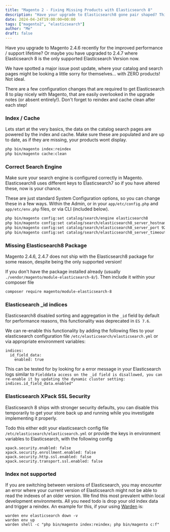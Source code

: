 ```yaml
---
title: "Magento 2 - Fixing Missing Products with Elasticsearch 8"
description: "Have your upgrade to Elasticsearch8 gone pair shaped? This short post will get you back up and running with 5 minutes."
date: 2024-04-24T19:00:00+00:00
tags: ["magento2", "elasticsearch"]
author: "Me"
draft: false
---
```

Have you upgrade to Magento 2.4.6 recently for the improved performance / support lifetime? Or maybe you have upgraded to 2.4.7 where Elasticsearch 8 is the only supported Elasticsearch Version now.

We have spotted a major issue post update, where your catalog and search pages might be looking a little sorry for themselves... with ZERO products! Not ideal.

There are a few configuration changes that are required to get Elasticsearch 8 to play nicely with Magento, that are easily overlooked in the upgrade notes (or absent entirely!). Don't forget to reindex and cache clean after each step!


### Index / Cache
Lets start at the very basics, the data on the catalog search pages are powered by the index and cache. Make sure these are populated and are up to date, as if they are missing, your products wont display.
```sh
php bin/magento index:reindex
php bin/magento cache:clean
```

### Correct Search Engine
Make sure your search engine is configured correctly in Magento. Elasticsearch8 uses different keys to Elasticsearch7 so if you have altered these, now is your chance.

These are just standard System Configuration options, so you can change these in a few ways. Within the Admin, or in your `app/etc/config.php` and `app/etc/env.php` files, or via CLI (included below).
```sh
php bin/magento config:set catalog/search/engine elasticsearch8
php bin/magento config:set catalog/search/elasticsearch8_server_hostname localhost
php bin/magento config:set catalog/search/elasticsearch8_server_port 9200
php bin/magento config:set catalog/search/elasticsearch8_server_timeout 15
```

### Missing Elasticsearch8 Package
Magento 2.4.6, 2.4.7 does not ship with the Elasticsearch8 package for some reason, despite being the only supported version!

If you don't have the package installed already (usually `./vendor/magento/module-elasticsearch-8/`). Then include it within your composer file
```sh
composer require magento/module-elasticsearch-8
```

### Elasticsearch _id indices
Elasticsearch8 disabled sorting and aggregation in the `_id` field by default for performance reasons, this functionality was deprecated in `ES 7.6`.

We can re-enable this functionality by adding the following files to your elasticsearch configuration file `/etc/elasticsearch/elasticsearch.yml` or via appropriate environment variables:
```
indices:
  id_field_data:
    enabled: true
```

This can be tested for by looking for a error message in your Elasticsearch logs similar to `Fielddata access on the _id field is disallowed, you can re-enable it by updating the dynamic cluster setting: indices.id_field_data.enabled"`

### Elasticsearch XPack SSL Security
Elasticsearch 8 ships with stronger security defaults, you can disable this temporarily to get your store back up and running while you investigate implementing it properly.

Todo this either edit your elasticsearch config file `/etc/elasticsearch/elasticsearch.yml` or provide the keys in environment variables to Elasticsearch, with the following config
```
xpack.security.enabled: false
xpack.security.enrollment.enabled: false
xpack.security.http.ssl.enabled: false
xpack.security.transport.ssl.enabled: false
```

### Index not supported
If you are switching between versions of Elasticsearch, you may encounter an error where your current version of Elasticsearch might not be able to read the indexes of an older version. We find this most prevalent within local development environments. All you need todo is drop your old index data and trigger a reindex. An example for this, if your using [Warden](https://warden.dev) is:
```
warden env elasticsearch down -v
warden env up
warden shell -c "php bin/magento index:reindex; php bin/magento c:f"
```
